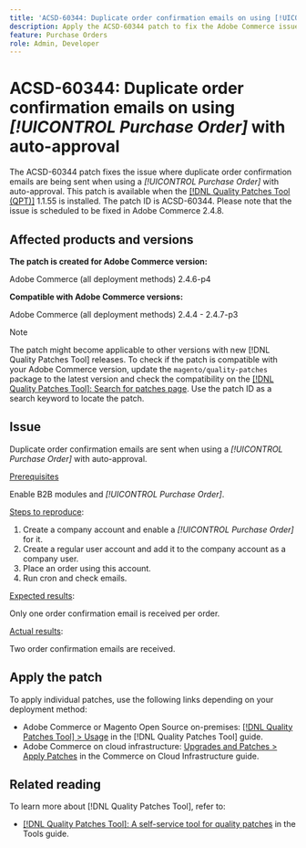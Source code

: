 ```yaml
---
title: 'ACSD-60344: Duplicate order confirmation emails on using [!UICONTROL Purchase Order] with auto-approval'
description: Apply the ACSD-60344 patch to fix the Adobe Commerce issue where duplicate order confirmation emails are being sent when using a [!UICONTROL Purchase Order] with auto-approval.
feature: Purchase Orders
role: Admin, Developer
---
```

# ACSD-60344: Duplicate order confirmation emails on using *[!UICONTROL Purchase Order]* with auto-approval 

The ACSD-60344 patch fixes the issue where duplicate order confirmation emails are being sent when using a *[!UICONTROL Purchase Order]* with auto-approval. This patch is available when the [[!DNL Quality Patches Tool (QPT)]](/help/tools/quality-patches-tool/quality-patches-tool-to-self-serve-quality-patches.md) 1.1.55 is installed. The patch ID is ACSD-60344. Please note that the issue is scheduled to be fixed in Adobe Commerce 2.4.8. 

## Affected products and versions

**The patch is created for Adobe Commerce version:**

Adobe Commerce (all deployment methods) 2.4.6-p4

**Compatible with Adobe Commerce versions:**

Adobe Commerce (all deployment methods) 2.4.4 - 2.4.7-p3


>[!NOTE]
>
>The patch might become applicable to other versions with new [!DNL Quality Patches Tool] releases. To check if the patch is compatible with your Adobe Commerce version, update the `magento/quality-patches` package to the latest version and check the compatibility on the [[!DNL Quality Patches Tool]: Search for patches page](https://experienceleague.adobe.com/tools/commerce-quality-patches/index.html). Use the patch ID as a search keyword to locate the patch.

## Issue

Duplicate order confirmation emails are sent when using a *[!UICONTROL Purchase Order]* with auto-approval. 

<u>Prerequisites</u>

Enable B2B modules and *[!UICONTROL Purchase Order]*.

<u>Steps to reproduce</u>:

1. Create a company account and enable a *[!UICONTROL Purchase Order]* for it.
1. Create a regular user account and add it to the company account as a company user.
1. Place an order using this account.
1. Run cron and check emails.

<u>Expected results</u>:

Only one order confirmation email is received per order.

<u>Actual results</u>:

Two order confirmation emails are received.

## Apply the patch

To apply individual patches, use the following links depending on your deployment method:

* Adobe Commerce or Magento Open Source on-premises: [[!DNL Quality Patches Tool] > Usage](/help/tools/quality-patches-tool/usage.md) in the [!DNL Quality Patches Tool] guide.
* Adobe Commerce on cloud infrastructure: [Upgrades and Patches > Apply Patches](https://experienceleague.adobe.com/docs/commerce-cloud-service/user-guide/develop/upgrade/apply-patches.html) in the Commerce on Cloud Infrastructure guide.


## Related reading

To learn more about [!DNL Quality Patches Tool], refer to:

* [[!DNL Quality Patches Tool]: A self-service tool for quality patches](/help/tools/quality-patches-tool/quality-patches-tool-to-self-serve-quality-patches.md) in the Tools guide.
